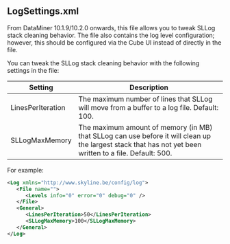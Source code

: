 ## LogSettings.xml

From DataMiner 10.1.9/10.2.0 onwards, this file allows you to tweak SLLog stack cleaning behavior. The file also contains the log level configuration; however, this should be configured via the Cube UI instead of directly in the file.

You can tweak the SLLog stack cleaning behavior with the following settings in the file:

| Setting           | Description                                                                                                                                              |
|-------------------|----------------------------------------------------------------------------------------------------------------------------------------------------------|
| LinesPerIteration | The maximum number of lines that SLLog will move from a buffer to a log file. Default: 100.                                                              |
| SLLogMaxMemory    | The maximum amount of memory (in MB) that SLLog can use before it will clean up the largest stack that has not yet been written to a file. Default: 500. |

For example:

```xml
<Log xmlns="http://www.skyline.be/config/log">  
   <File name="">                               
      <Levels info="0" error="0" debug="0" />   
   </File>                                      
   <General>                                    
      <LinesPerIteration>50</LinesPerIteration>
      <SLLogMaxMemory>100</SLLogMaxMemory>     
   </General>                                   
</Log>                                          
```
